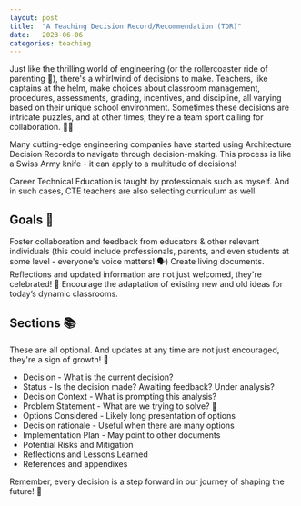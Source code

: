 ```yaml
---
layout: post
title:  "A Teaching Decision Record/Recommendation (TDR)"
date:   2023-06-06
categories: teaching
---
```

Just like the thrilling world of engineering (or the rollercoaster ride of parenting 🎢), there's a whirlwind of decisions to make. Teachers, like captains at the helm, make choices about classroom management, procedures, assessments, grading, incentives, and discipline, all varying based on their unique school environment. Sometimes these decisions are intricate puzzles, and at other times, they're a team sport calling for collaboration. 🧩🤝

Many cutting-edge engineering companies have started using Architecture Decision Records to navigate through decision-making. This process is like a Swiss Army knife - it can apply to a multitude of decisions!


Career Technical Education is taught by professionals such as myself. And in such cases, CTE teachers are also selecting curriculum as well.

## Goals 🎯

Foster collaboration and feedback from educators & other relevant individuals (this could include professionals, parents, and even students at some level - everyone's voice matters! 🗣️)
Create living documents. Reflections and updated information are not just welcomed, they're celebrated! 🎉
Encourage the adaptation of existing new and old ideas for today’s dynamic classrooms.

## Sections 📚
These are all optional. And updates at any time are not just encouraged, they're a sign of growth! 🌱

* Decision - What is the current decision?
* Status - Is the decision made? Awaiting feedback? Under analysis?
* Decision Context - What is prompting this analysis?
* Problem Statement - What are we trying to solve? 🧩
* Options Considered - Likely long presentation of options
* Decision rationale - Useful when there are many options
* Implementation Plan - May point to other documents
* Potential Risks and Mitigation
* Reflections and Lessons Learned
* References and appendixes

Remember, every decision is a step forward in our journey of shaping the future! 🌟

